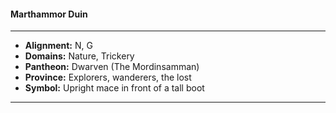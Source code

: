 #### Marthammor Duin
___

- **Alignment:** N, G
- **Domains:** Nature, Trickery
- **Pantheon:** Dwarven (The Mordinsamman)
- **Province:** Explorers, wanderers, the lost
- **Symbol:** Upright mace in front of a tall boot
___
